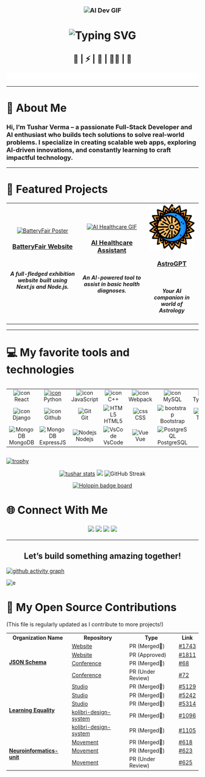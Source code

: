 <!-- Profile Header with GIF -->
<h3 align="center">
  <img src="https://i.pinimg.com/originals/f9/b8/8d/f9b88deeae101d6a8572063bb63c286e.gif" width="500" height="400" alt="AI Dev GIF"/>
</h3>

<h1 align="center">
  <img src="https://readme-typing-svg.demolab.com?font=Fira+Code&size=28&pause=1000&color=00BFFF&center=true&vCenter=true&width=900&lines=Full-Stack+Developer+%7C+Tech+Problem+Solver+%F0%9F%92%A1" alt="Typing SVG" />
</h1>

<h2 align="center">
  🤖 | ⚡ | 🎯 | 👨‍💻 | 🧠
</h2>
<img src="https://raw.githubusercontent.com/AryanVBW/AryanVBW/refs/heads/main/line.gif"/>

---

# 👋 About Me

<h3>Hi, I’m <b>Tushar Verma</b> – a passionate Full-Stack Developer and AI enthusiast who builds tech solutions to solve real-world problems.  
I specialize in creating scalable web apps, exploring AI-driven innovations, and constantly learning to craft impactful technology.</h3>

---

# 🚀 Featured Projects

<table>
  <tr>
    <td align="center">
      <a href="https://www.batteryfair.co.in/">
        <img src="https://www.batteryfair.co.in/images/logo.png" width="120" alt="BatteryFair Poster"/>
        <br>
        <h3>BatteryFair Website</h3>
      </a>
      <br>
      <h5>A full-fledged exhibition website built using Next.js and Node.js.</h5>
    </td>
    <td align="center">
      <a href="<!-- Your AI Healthcare Assistant GitHub link here -->">
        <img src="https://user-images.githubusercontent.com/placeholder/ai-healthcare.gif" width="120" alt="AI Healthcare GIF"/>
        <br><h3>AI Healthcare Assistant</h3>
      </a>
      <br>
      <h5>An AI-powered tool to assist in basic health diagnoses.</h5>
    </td>
    <td align="center">
      <a href="astrogpt-tushar-vermas-projects-f01f3eda.vercel.app/">
        <img src="https://github.com/vtushar06/AstroGPT/blob/main/Frontend/public/Icon/sun.png?raw=true" width="120" alt="CodeChef Helper Poster"/>
        <br><h3>AstroGPT</h3>
      </a>
      <br>
      <h5>Your AI companion in world of Astrology</h5>
    </td>
  </tr>
</table>

---


# 💻 My favorite tools and technologies
<div style="display: flex; align-items: flex-start; align: center">
<table align="center">
  <tr>
    <td align="center" width="96">
        <img src="https://techstack-generator.vercel.app/react-icon.svg" alt="icon" width="65" height="65" />
      <br>React
    </td>
    <td align="center" width="96">
      <a href="#macropower-tech">
        <img src="https://techstack-generator.vercel.app/python-icon.svg" alt="icon" width="65" height="65" />
      </a>
      <br>Python
    </td>
    <td align="center" width="96">
        <img src="https://techstack-generator.vercel.app/js-icon.svg" alt="icon" width="65" height="65" />
      <br>JavaScript
    </td>
    <td align="center" width="96">
        <img src="https://techstack-generator.vercel.app/cpp-icon.svg" alt="icon" width="65" height="65" />
      <br>C++
    </td>
    <td align="center" width="96">
        <img src="https://techstack-generator.vercel.app/webpack-icon.svg" alt="icon" width="65" height="65" />
      <br>Webpack
    </td>
    <td align="center" width="96">
        <img src="https://techstack-generator.vercel.app/mysql-icon.svg" alt="icon" width="65" height="65" />
      <br>MySQL
    </td>
    <td align="center" width="96">
        <img src="https://techstack-generator.vercel.app/ts-icon.svg" alt="icon" width="65" height="65" />
      <br>TypeScript
    </td>
  </tr>
  <tr>
  <td align="center" width="96">
        <img src="https://techstack-generator.vercel.app/django-icon.svg" alt="icon" width="65" height="65" />
      <br>Django
    <td align="center" width="96">
        <img src="https://techstack-generator.vercel.app/github-icon.svg" alt="icon" width="65" height="65" />
      <br>Github
    </td>
    <td align="center" width="96"> 
        <img src="https://user-images.githubusercontent.com/25181517/192108372-f71d70ac-7ae6-4c0d-8395-51d8870c2ef0.png" width="48" height="48" alt="Git" />
      <br>Git
    </td>
    <td align="center"  width="96">
        <img src="https://skillicons.dev/icons?i=html" width="48" height="48" alt="HTML5" />
      <br>HTML5
    </td>
    <td align="center" width="96">
        <img src="https://skillicons.dev/icons?i=css" width="48" height="48" alt="css" />
      <br>CSS
    </td>
    <td align="center"  width="96">
        <img src="https://skillicons.dev/icons?i=bootstrap" width="48" height="48" alt="bootstrap" />
      <br>Bootstrap
    </td>
    <td align="center" width="96">
        <img src="https://skillicons.dev/icons?i=tailwind" width="48" height="48" alt="tailwind" />
      <br>Tailwind
    </td>
  </tr>
 <tr>
      <td align="center" width="96">
        <img src="https://skillicons.dev/icons?i=mongodb" width="48" height="48" alt="MongoDB" />
      <br>MongoDB
    </td>
    <td align="center" width="96">
        <img src="https://skillicons.dev/icons?i=expressjs" width="48" height="48" alt="MongoDB" />
      <br>ExpressJS
    </td>
        <td align="center" width="96">
        <img src="https://skillicons.dev/icons?i=nodejs" width="48" height="48" alt="Nodejs" />
      <br>Nodejs
      </td>
      </td>
            <td align="center" width="96">
        <img src="https://skillicons.dev/icons?i=vscode" width="48" height="48" alt="VsCode" />
      <br>VsCode
    </td>
              <td align="center" width="96">
        <img src="https://skillicons.dev/icons?i=vue" width="48" height="48" alt="Vue" />
      <br>Vue
    </td>
    <td align="center" width="96">
        <img src="https://skillicons.dev/icons?i=postgres" width="48" height="48" alt="PostgreSQL" />
      <br>PostgreSQL
    </td>
 </tr>
</table>
<br><br>


</div>


  [![trophy](https://github-profile-trophy.vercel.app/?username=vtushar06)](https://github.com/ryo-ma/github-profile-trophy)



<p align="center">
  <a href="https://github.com/vtushar06/beautiful-github-homepage"><picture><img align="" height='150px' src="https://beautiful-github-homepage.vercel.app/api?username=vtushar06&hide_title=true&show_icons=true&theme=gotham&include_all_commits=true" alt="tushar stats" /></picture></a>
  <a href="https://github.com/vtushar06/beautiful-github-homepage"><picture><img align="" height='150px' src="https://beautiful-github-homepage.vercel.app/api/top-langs/?username=vtushar06&hide_title=false&layout=compact&theme=gotham&count_private=true" /></picture></a>
  <img src="https://github-readme-streak-stats.herokuapp.com/?user=vtushar06" alt="GitHub Streak" />
</p>


<p align="center">
  <a href="https://holopin.io/@vtushar06" target="_blank">
    <img src="https://holopin.me/vtushar06" alt="Holopin badge board" />
  </a>
</p>

# 🌐 Connect With Me

<h3 align="center">
  <a href="https://www.linkedin.com/in/tushar-verma-851a76338/"><img src="https://img.shields.io/badge/LinkedIn-0077B5?style=for-the-badge&logo=linkedin&logoColor=white"/></a>
  <a href="https://x.com/TusharV76610577"><img src="https://img.shields.io/badge/Twitter-1DA1F2?style=for-the-badge&logo=twitter&logoColor=white"/></a>
  <a href="https://instagram.com/vtushar006"><img src="https://img.shields.io/badge/Instagram-E4405F?style=for-the-badge&logo=instagram&logoColor=white"/></a>
  <a href="https://tushar-portfolio.netlify.app"><img src="https://img.shields.io/badge/Portfolio-222222?style=for-the-badge&logo=About.me&logoColor=white"/></a>
</h3>

---


<h2 align="center">
  <b>Let’s build something amazing together!</b>
</h2> 

[![github activity graph](https://github-readme-activity-graph.vercel.app/graph?username=vtushar06&bg_color=000000&color=53f547&line=65f207&point=2c42ed&area=true&hide_border=true)](https://github.com/vtushar06/github-readme-activity-graph)

<img src="https://raw.githubusercontent.com/vtushar06/snk/output-svg-only/github-contribution-grid-snake.svg" alt="e" style="max-width: 100%;">


# 🚀 My Open Source Contributions
(This file is regularly updated as I contribute to more projects!)

<p align="center">
  <table>
    <tr>
      <th>Organization Name</th>
      <th>Repository</th>
      <th>Type</th>
      <th>Link</th>
    </tr>
    <tr>
      <td rowspan="4"><a href="https://github.com/json-schema-org"><b>JSON Schema</b></a></td>
      <td><a href="https://github.com/json-schema-org/website">Website</a></td>
      <td>PR (Merged🎉)</td>
      <td><a href="https://github.com/json-schema-org/website/pull/1743">#1743</a></td>
    </tr>
    <tr>
      <td><a href="https://github.com/json-schema-org/website">Website</a></td>
      <td>PR (Approved)</td>
      <td><a href="https://github.com/json-schema-org/website/pull/1811">#1811</a></td>
    </tr>
    <tr>
      <td><a href="https://github.com/json-schema-org/conference">Conference</a></td>
      <td>PR (Merged🎉)</td>
      <td><a href="https://github.com/json-schema-org/conference/pull/68">#68</a></td>
    </tr>
    <tr>
      <td><a href="https://github.com/json-schema-org/conference">Conference</a></td>
      <td>PR (Under Review)</td>
      <td><a href="https://github.com/json-schema-org/conference/pull/72">#72</a></td>
    </tr>
    <tr>
      <td rowspan="5"><a href="https://github.com/learningequality"><b>Learning Equality</b></a></td>
      <td><a href="https://github.com/learningequality/studio">Studio</a></td>
      <td>PR (Merged🎉)</td>
      <td><a href="https://github.com/learningequality/studio/pull/5129">#5129</a></td>
    </tr>
    <tr>
      <td><a href="https://github.com/learningequality/studio">Studio</a></td>
      <td>PR (Merged🎉)</td>
      <td><a href="https://github.com/learningequality/studio/pull/5242">#5242</a></td>
    </tr>
    <tr>
      <td><a href="https://github.com/learningequality/studio">Studio</a></td>
      <td>PR (Merged🎉)</td>
      <td><a href="https://github.com/learningequality/studio/pull/5314">#5314</a></td>
    </tr>
    <tr>
      <td><a href="https://github.com/learningequality/kolibri-design-system">kolibri-design-system</a></td>
      <td>PR (Merged🎉)</td>
      <td><a href="https://github.com/learningequality/kolibri-design-system/pull/1096">#1096</a></td>
    </tr>
    <tr>
      <td><a href="https://github.com/learningequality/kolibri-design-system">kolibri-design-system</a></td>
      <td>PR (Merged🎉)</td>
      <td><a href="https://github.com/learningequality/kolibri-design-system/pull/1105">#1105</a></td>
    </tr>
    <tr>
      <td rowspan="3"><a href="https://github.com/neuroinformatics-unit"><b>Neuroinformatics-unit</b></a></td>
      <td><a href="https://github.com/neuroinformatics-unit/movement">Movement</a></td>
      <td>PR (Merged🎉)</td>
      <td><a href="https://github.com/neuroinformatics-unit/movement/pull/618">#618</a></td>
    </tr>
    <tr>
      <td><a href="https://github.com/neuroinformatics-unit/movement">Movement</a></td>
      <td>PR (Merged🎉)</td>
      <td><a href="https://github.com/neuroinformatics-unit/movement/pull/623">#623</a></td>
    </tr>
    <tr>
      <td><a href="https://github.com/neuroinformatics-unit/movement">Movement</a></td>
      <td>PR (Under Review)</td>
      <td><a href="https://github.com/neuroinformatics-unit/movement/pull/625">#625</a></td>
    </tr>
  </table>
</p>

